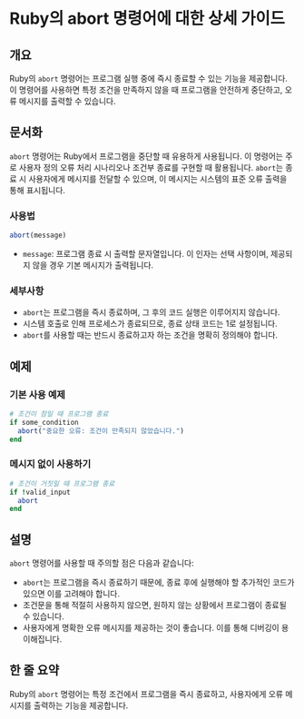 <!--
Meta Description: # Ruby의 abort 명령어에 대한 상세 가이드 ## 개요 Ruby의 `abort` 명령어는 프로그램 실행 중에 즉시 종료할 수 있는 기능을 제공합니다. 이 명령어를 사용하면 특정 조건을 만족하지 않을 때 프로그램을 안전하게 중단하고, 오류 메시지를 출력할 수 있습...
Meta Keywords: abort, 프로그램을, 명령어는, 프로그램, 메시지를
-->

# Ruby의 abort 명령어에 대한 상세 가이드

## 개요
Ruby의 `abort` 명령어는 프로그램 실행 중에 즉시 종료할 수 있는 기능을 제공합니다. 이 명령어를 사용하면 특정 조건을 만족하지 않을 때 프로그램을 안전하게 중단하고, 오류 메시지를 출력할 수 있습니다.

## 문서화
`abort` 명령어는 Ruby에서 프로그램을 중단할 때 유용하게 사용됩니다. 이 명령어는 주로 사용자 정의 오류 처리 시나리오나 조건부 종료를 구현할 때 활용됩니다. `abort`는 종료 시 사용자에게 메시지를 전달할 수 있으며, 이 메시지는 시스템의 표준 오류 출력을 통해 표시됩니다.

### 사용법
```ruby
abort(message)
```
- `message`: 프로그램 종료 시 출력할 문자열입니다. 이 인자는 선택 사항이며, 제공되지 않을 경우 기본 메시지가 출력됩니다.

### 세부사항
- `abort`는 프로그램을 즉시 종료하며, 그 후의 코드 실행은 이루어지지 않습니다.
- 시스템 호출로 인해 프로세스가 종료되므로, 종료 상태 코드는 1로 설정됩니다.
- `abort`를 사용할 때는 반드시 종료하고자 하는 조건을 명확히 정의해야 합니다.

## 예제
### 기본 사용 예제
```ruby
# 조건이 참일 때 프로그램 종료
if some_condition
  abort("중요한 오류: 조건이 만족되지 않았습니다.")
end
```

### 메시지 없이 사용하기
```ruby
# 조건이 거짓일 때 프로그램 종료
if !valid_input
  abort
end
```

## 설명
`abort` 명령어를 사용할 때 주의할 점은 다음과 같습니다:
- `abort`는 프로그램을 즉시 종료하기 때문에, 종료 후에 실행해야 할 추가적인 코드가 있으면 이를 고려해야 합니다.
- 조건문을 통해 적절히 사용하지 않으면, 원하지 않는 상황에서 프로그램이 종료될 수 있습니다.
- 사용자에게 명확한 오류 메시지를 제공하는 것이 좋습니다. 이를 통해 디버깅이 용이해집니다.

## 한 줄 요약
Ruby의 `abort` 명령어는 특정 조건에서 프로그램을 즉시 종료하고, 사용자에게 오류 메시지를 출력하는 기능을 제공합니다.